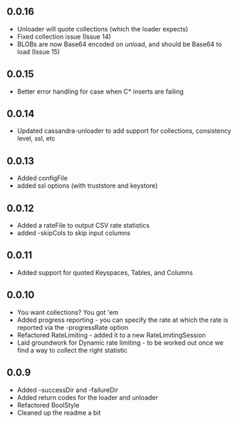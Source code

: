 ## 0.0.16
- Unloader will quote collections (which the loader expects)
- Fixed collection issue (Issue 14)
- BLOBs are now Base64 encoded on unload, and should be Base64 to load (Issue 15)

## 0.0.15
- Better error handling for case when C* inserts are failing

## 0.0.14
- Updated cassandra-unloader to add support for collections,
	consistency level, ssl, etc

## 0.0.13
- Added configFile
- added ssl options (with truststore and keystore)

## 0.0.12
- Added a rateFile to output CSV rate statistics
- added -skipCols to skip input columns

## 0.0.11
- Added support for quoted Keyspaces, Tables, and Columns

## 0.0.10
- You want collections?  You got 'em
- Added progress reporting - you can specify the rate at which
	the rate is reported via the -progressRate option
- Refactored RateLimiting - added it to a new RateLimitingSession
- Laid groundwork for Dynamic rate limiting - to be worked out
	once we find a way to collect the right statistic

## 0.0.9
- Added -successDir and -failureDir
- Added return codes for the loader and unloader
- Refactored BoolStyle
- Cleaned up the readme a bit

